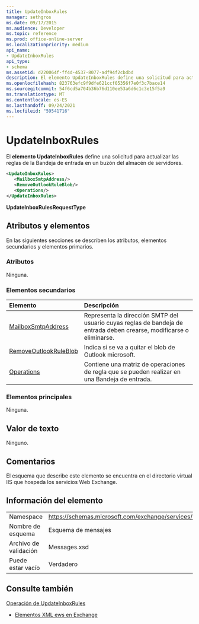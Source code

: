```yaml
---
title: UpdateInboxRules
manager: sethgros
ms.date: 09/17/2015
ms.audience: Developer
ms.topic: reference
ms.prod: office-online-server
ms.localizationpriority: medium
api_name:
- UpdateInboxRules
api_type:
- schema
ms.assetid: d220064f-ff4d-4537-8077-adf94f2cbdbd
description: El elemento UpdateInboxRules define una solicitud para actualizar las reglas de la Bandeja de entrada en un buzón del almacén de servidores.
ms.openlocfilehash: 823763efc9f9dfe621ccf05356f7e0f3c7bace14
ms.sourcegitcommit: 54f6cd5a704b36b76d110ee53a6d6c1c3e15f5a9
ms.translationtype: MT
ms.contentlocale: es-ES
ms.lasthandoff: 09/24/2021
ms.locfileid: "59541716"
---
```

# <a name="updateinboxrules"></a>UpdateInboxRules

El **elemento UpdateInboxRules** define una solicitud para actualizar las reglas de la Bandeja de entrada en un buzón del almacén de servidores. 
  
```XML
<UpdateInboxRules>
   <MailboxSmtpAddress/>
   <RemoveOutlookRuleBlob/>
   <Operations/>
</UpdateInboxRules>
```

 **UpdateInboxRulesRequestType**
## <a name="attributes-and-elements"></a>Atributos y elementos

En las siguientes secciones se describen los atributos, elementos secundarios y elementos primarios.
  
### <a name="attributes"></a>Atributos

Ninguna.
  
### <a name="child-elements"></a>Elementos secundarios

|**Elemento**|**Descripción**|
|:-----|:-----|
|[MailboxSmtpAddress](mailboxsmtpaddress.md) <br/> |Representa la dirección SMTP del usuario cuyas reglas de bandeja de entrada deben crearse, modificarse o eliminarse.  <br/> |
|[RemoveOutlookRuleBlob](removeoutlookruleblob.md) <br/> |Indica si se va a quitar el blob de Outlook microsoft.  <br/> |
|[Operations](operations.md) <br/> |Contiene una matriz de operaciones de regla que se pueden realizar en una Bandeja de entrada.  <br/> |
   
### <a name="parent-elements"></a>Elementos principales

Ninguna.
  
## <a name="text-value"></a>Valor de texto

Ninguno.
  
## <a name="remarks"></a>Comentarios

El esquema que describe este elemento se encuentra en el directorio virtual IIS que hospeda los servicios Web Exchange.
  
## <a name="element-information"></a>Información del elemento

|||
|:-----|:-----|
|Namespace  <br/> |https://schemas.microsoft.com/exchange/services/2006/messages  <br/> |
|Nombre de esquema  <br/> |Esquema de mensajes  <br/> |
|Archivo de validación  <br/> |Messages.xsd  <br/> |
|Puede estar vacío  <br/> |Verdadero  <br/> |
   
## <a name="see-also"></a>Consulte también



[Operación de UpdateInboxRules](updateinboxrules-operation.md)


- [Elementos XML ews en Exchange](ews-xml-elements-in-exchange.md)

